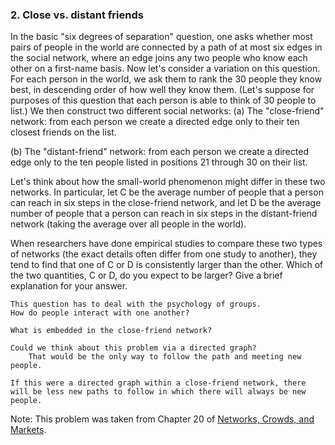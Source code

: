 ### 2. Close vs. distant friends

In the basic "six degrees of separation" question, one asks whether most pairs of people in the world are connected by a path of at most six edges in the social network, where an edge joins any two people who know each other on a first-name basis.
Now let's consider a variation on this question. For each person in the world, we ask them to rank the 30 people they know best, in descending order of how well they know them. (Let's suppose for purposes of this question that each person is able to think of 30 people to list.) We then construct two different social networks:
  (a) The "close-friend" network: from each person we create a directed edge only to their ten closest friends on the list.

  (b) The "distant-friend" network: from each person we create a directed edge only to the ten people listed in positions 21 through 30 on their list.

Let's think about how the small-world phenomenon might differ in these two networks. In particular, let C be the average number of people that a person can reach in six steps in the close-friend network, and let D be the average number of people that a person can reach in six steps in the distant-friend network (taking the average over all people in the world).

When researchers have done empirical studies to compare these two types of networks (the exact details often differ from one study to another), they tend to find that one of C or D is consistently larger than the other. Which of the two quantities, C or D, do you expect to be larger? Give a brief explanation for your answer.


	This question has to deal with the psychology of groups.
	How do people interact with one another?

	What is embedded in the close-friend network?

	Could we think about this problem via a directed graph?
		That would be the only way to follow the path and meeting new people.

	If this were a directed graph within a close-friend network, there will be less new paths to follow in which there will always be new people. 
	


Note: This problem was taken from Chapter 20 of [Networks, Crowds, and Markets](https://www.cs.cornell.edu/home/kleinber/networks-book/).